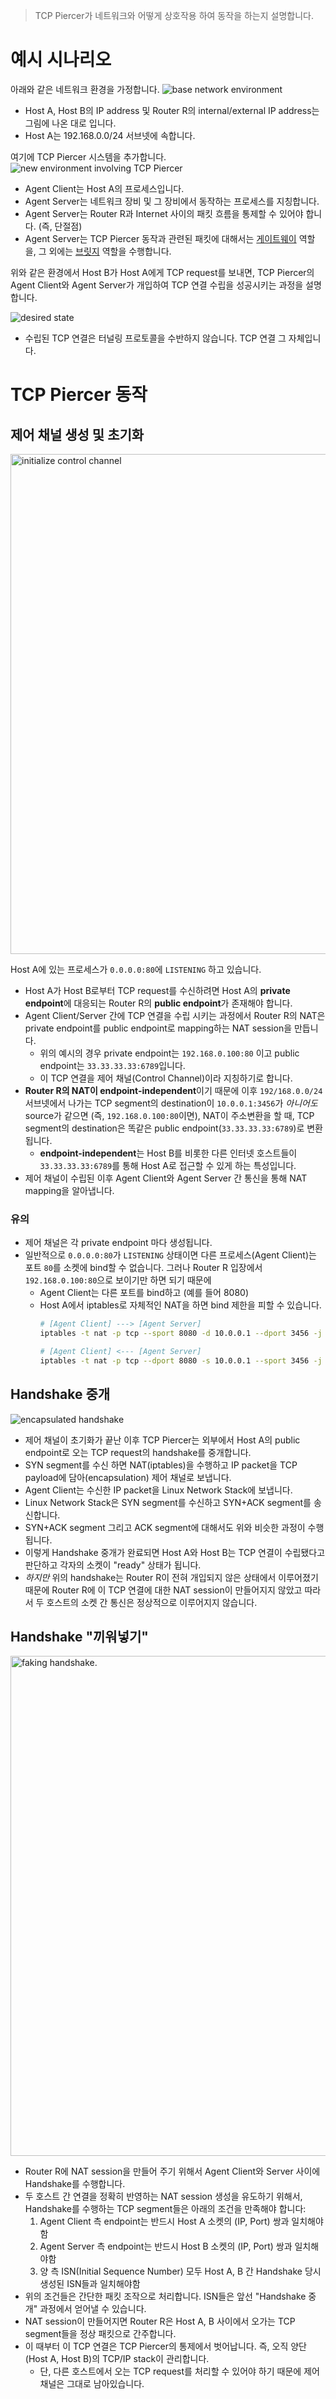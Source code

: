 > TCP Piercer가 네트워크와 어떻게 상호작용 하여 동작을 하는지 설명합니다.

# 예시 시나리오
아래와 같은 네트워크 환경을 가정합니다.
<img src="./_images/base-environment.png" alt="base network environment">

- Host A, Host B의 IP address 및 Router R의 internal/external IP address는 그림에 나온 대로 입니다.
- Host A는 192.168.0.0/24 서브넷에 속합니다.

여기에 TCP Piercer 시스템을 추가합니다.
<img src="./_images/new-environment.png" alt="new environment involving TCP Piercer">

- Agent Client는 Host A의 프로세스입니다.
- Agent Server는 네트워크 장비 및 그 장비에서 동작하는 프로세스를 지칭합니다.
- Agent Server는 Router R과 Internet 사이의 패킷 흐름을 통제할 수 있어야 합니다. (즉, 단절점)
- Agent Server는 TCP Piercer 동작과 관련된 패킷에 대해서는 [게이트웨이][Wikipedia, Gateway] 역할을, 그 외에는 [브릿지][Wikipedia, Bridge] 역할을 수행합니다.

위와 같은 환경에서 Host B가 Host A에게 TCP request를 보내면, TCP Piercer의 Agent Client와 Agent Server가 개입하여
TCP 연결 수립을 성공시키는 과정을 설명합니다.

<img src="./_images/intro2.png" alt="desired state">

- 수립된 TCP 연결은 터널링 프로토콜을 수반하지 않습니다. TCP 연결 그 자체입니다.


# TCP Piercer 동작
## 제어 채널 생성 및 초기화
<img src="./_images/control-channel.png" alt="initialize control channel" width=800>

Host A에 있는 프로세스가 `0.0.0.0:80`에 `LISTENING` 하고 있습니다.

- Host A가 Host B로부터 TCP request를 수신하려면 Host A의 **private endpoint**에 대응되는 Router R의 **public endpoint**가 존재해야 합니다.
- Agent Client/Server 간에 TCP 연결을 수립 시키는 과정에서 Router R의 NAT은 private endpoint를 public endpoint로 mapping하는 NAT session을 만듭니다.
  - 위의 예시의 경우 private endpoint는 `192.168.0.100:80` 이고 public endpoint는 `33.33.33.33:6789`입니다.
  - 이 TCP 연결을 제어 채널(Control Channel)이라 지칭하기로 합니다.
- **Router R의 NAT이 endpoint-independent**이기 때문에 이후 `192/168.0.0/24` 서브넷에서 나가는
TCP segment의 destination이 `10.0.0.1:3456`가 _아니어도_ source가 같으면 (즉, `192.168.0.100:80`이면), NAT이 주소변환을 할 때,
TCP segment의 destination은 똑같은 public endpoint(`33.33.33.33:6789`)로 변환됩니다.
  - **endpoint-independent**는 Host B를 비롯한 다른 인터넷 호스트들이 `33.33.33.33:6789`를 통해 Host A로 접근할 수 있게 하는 특성입니다.
- 제어 채널이 수립된 이후 Agent Client와 Agent Server 간 통신을 통해 NAT mapping을 알아냅니다.

### 유의
- 제어 채널은 각 private endpoint 마다 생성됩니다.
- 일반적으로 `0.0.0.0:80`가 `LISTENING` 상태이면 다른 프로세스(Agent Client)는 포트 `80`를 소켓에 bind할 수 없습니다. 
그러나 Router R 입장에서 `192.168.0.100:80`으로 보이기만 하면 되기 때문에
  - Agent Client는 다른 포트를 bind하고 (예를 들어 8080)
  - Host A에서 iptables로 자체적인 NAT을 하면 bind 제한을 피할 수 있습니다.
    ```sh
    # [Agent Client] ---> [Agent Server]
    iptables -t nat -p tcp --sport 8080 -d 10.0.0.1 --dport 3456 -j SNAT --to-source :80

    # [Agent Client] <--- [Agent Server]
    iptables -t nat -p tcp --dport 8080 -s 10.0.0.1 --sport 3456 -j DNAT --to-destination :80
    ```


## Handshake 중개
<img src="./_images/handshake1.png" alt="encapsulated handshake">

- 제어 채널이 초기화가 끝난 이후 TCP Piercer는 외부에서 Host A의 public endpoint로 오는 TCP request의 handshake를 중개합니다.
- SYN segment를 수신 하면 NAT(iptables)을 수행하고 IP packet을 TCP payload에 담아(encapsulation) 제어 채널로 보냅니다.
- Agent Client는 수신한 IP packet을 Linux Network Stack에 보냅니다.
- Linux Network Stack은 SYN segment를 수신하고 SYN+ACK segment를 송신합니다.
- SYN+ACK segment 그리고 ACK segment에 대해서도 위와 비슷한 과정이 수행 됩니다.
- 이렇게 Handshake 중개가 완료되면 Host A와 Host B는 TCP 연결이 수립됐다고 판단하고 각자의 소켓이 "ready" 상태가 됩니다.
- _하지만_ 위의 handshake는 Router R이 전혀 개입되지 않은 상태에서 이루어졌기 때문에 Router R에 이 TCP 연결에 대한
NAT session이 만들어지지 않았고 따라서 두 호스트의 소켓 간 통신은 정상적으로 이루어지지 않습니다.

## Handshake "끼워넣기"
<img src="./_images/handshake2.png" alt="faking handshake." width=800>

- Router R에 NAT session을 만들어 주기 위해서 Agent Client와 Server 사이에 Handshake를 수행합니다.
- 두 호스트 간 연결을 정확히 반영하는 NAT session 생성을 유도하기 위해서, Handshake를 수행하는 TCP segment들은 아래의 조건을 만족해야 합니다:
  1. Agent Client 측 endpoint는 반드시 Host A 소켓의 (IP, Port) 쌍과 일치해야함
  1. Agent Server 측 endpoint는 반드시 Host B 소켓의 (IP, Port) 쌍과 일치해야함
  1. 양 측 ISN(Initial Sequence Number) 모두 Host A, B 간 Handshake 당시 생성된 ISN들과 일치해야함
- 위의 조건들은 간단한 패킷 조작으로 처리합니다. ISN들은 앞선 "Handshake 중개" 과정에서 얻어낼 수 있습니다.
- NAT session이 만들어지면  Router R은 Host A, B 사이에서 오가는 TCP segment들을 정상 패킷으로 간주합니다.
- 이 때부터 이 TCP 연결은 TCP Piercer의 통제에서 벗어납니다. 즉, 오직 양단(Host A, Host B)의 TCP/IP stack이 관리합니다.
  - 단, 다른 호스트에서 오는 TCP request를 처리할 수 있어야 하기 때문에 제어 채널은 그대로 남아있습니다.


[Wikipedia, Gateway]: https://en.wikipedia.org/wiki/Gateway_(telecommunications)
[Wikipedia, Bridge]: https://en.wikipedia.org/wiki/Bridging_(networking)
